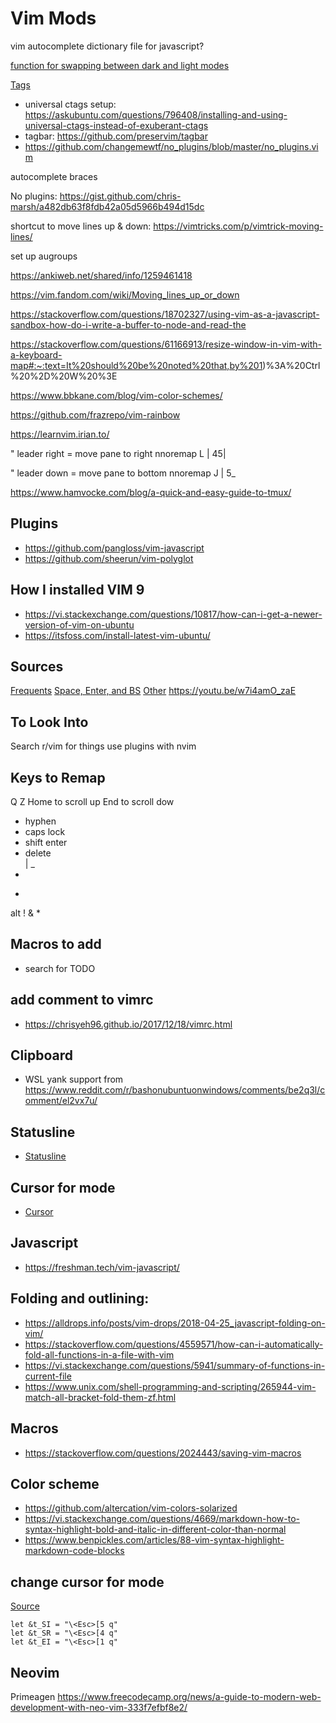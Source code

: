 # Vim Mods

vim autocomplete dictionary file for javascript?

[function for swapping between dark and light modes](https://learnvim.irian.to/vimscript/vimscript_functions)

[Tags](https://learnvim.irian.to/basics/tags)
- universal ctags setup: https://askubuntu.com/questions/796408/installing-and-using-universal-ctags-instead-of-exuberant-ctags
- tagbar: https://github.com/preservim/tagbar
- https://github.com/changemewtf/no_plugins/blob/master/no_plugins.vim

autocomplete braces

No plugins: https://gist.github.com/chris-marsh/a482db63f8fdb42a05d5966b494d15dc

shortcut to move lines up & down: https://vimtricks.com/p/vimtrick-moving-lines/

set up augroups

https://ankiweb.net/shared/info/1259461418

https://vim.fandom.com/wiki/Moving_lines_up_or_down

https://stackoverflow.com/questions/18702327/using-vim-as-a-javascript-sandbox-how-do-i-write-a-buffer-to-node-and-read-the

https://stackoverflow.com/questions/61166913/resize-window-in-vim-with-a-keyboard-map#:~:text=It%20should%20be%20noted%20that,by%201)%3A%20Ctrl%20%2D%20W%20%3E

https://www.bbkane.com/blog/vim-color-schemes/

https://github.com/frazrepo/vim-rainbow

https://learnvim.irian.to/

" leader right = move pane to right
nnoremap <Leader><Right> <C-w>L \| 45<C-w>\|

" leader down = move pane to bottom
nnoremap <Leader><Down> <C-w>J \| 5<C-w>\_

https://www.hamvocke.com/blog/a-quick-and-easy-guide-to-tmux/

## Plugins

- https://github.com/pangloss/vim-javascript
- https://github.com/sheerun/vim-polyglot

## How I installed VIM 9

- https://vi.stackexchange.com/questions/10817/how-can-i-get-a-newer-version-of-vim-on-ubuntu
- https://itsfoss.com/install-latest-vim-ubuntu/

## Sources

[Frequents](https://www.reddit.com/r/vim/comments/oyqkkd/your_most_frequently_used_mapping/)
[Space, Enter, and BS](https://www.reddit.com/r/vim/comments/3egaqw/spacebar_backspace_and_enter_are_all_fairly/)
[Other](https://www.reddit.com/r/vim/comments/btyjhh/whats_your_shift_hjkl_normal_mode_mappings/)
https://youtu.be/w7i4amO_zaE

## To Look Into
Search r/vim for things
use plugins with nvim

## Keys to Remap

Q
Z
Home to scroll up
End to scroll dow
- hyphen
- caps lock
- shift enter
- delete
\
|
_
-
+
alt
!
&
*


## Macros to add

- search for TODO

## add comment to vimrc

- https://chrisyeh96.github.io/2017/12/18/vimrc.html

## Clipboard

- WSL yank support from https://www.reddit.com/r/bashonubuntuonwindows/comments/be2q3l/comment/el2vx7u/

## Statusline

- [Statusline](https://www.reddit.com/r/vim/comments/gexi6/a_smarter_statusline_code_in_comments/)

## Cursor for mode

- [Cursor](https://vim.fandom.com/wiki/Change_cursor_shape_in_different_modes)

## Javascript

- https://freshman.tech/vim-javascript/

## Folding and outlining:

- https://alldrops.info/posts/vim-drops/2018-04-25_javascript-folding-on-vim/
- https://stackoverflow.com/questions/4559571/how-can-i-automatically-fold-all-functions-in-a-file-with-vim
- https://vi.stackexchange.com/questions/5941/summary-of-functions-in-current-file
- https://www.unix.com/shell-programming-and-scripting/265944-vim-match-all-bracket-fold-them-zf.html

## Macros

- https://stackoverflow.com/questions/2024443/saving-vim-macros

## Color scheme

- https://github.com/altercation/vim-colors-solarized
- https://vi.stackexchange.com/questions/4669/markdown-how-to-syntax-highlight-bold-and-italic-in-different-color-than-normal
- https://www.benpickles.com/articles/88-vim-syntax-highlight-markdown-code-blocks

## change cursor for mode

[Source](https://vim.fandom.com/wiki/Change_cursor_shape_in_different_modes)

```vimscript
let &t_SI = "\<Esc>[5 q"
let &t_SR = "\<Esc>[4 q"
let &t_EI = "\<Esc>[1 q"
```

## Neovim

Primeagen
https://www.freecodecamp.org/news/a-guide-to-modern-web-development-with-neo-vim-333f7efbf8e2/
